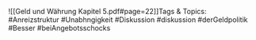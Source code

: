 
![[Geld und Währung Kapitel 5.pdf#page=22]]Tags & Topics:
   #Anreizstruktur
   #Unabhngigkeit
   #Diskussion
   #diskussion
   #derGeldpolitik
   #Besser
   #beiAngebotsschocks